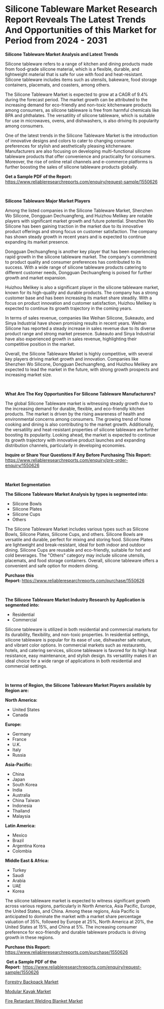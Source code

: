 <p><h1>Silicone Tableware Market Research Report Reveals The Latest Trends And Opportunities of this Market for Period from 2024 - 2031</h1></p><p><strong>Silicone Tableware Market Analysis and Latest Trends</strong></p>
<p><p>Silicone tableware refers to a range of kitchen and dining products made from food-grade silicone material, which is a flexible, durable, and lightweight material that is safe for use with food and heat-resistant. Silicone tableware includes items such as utensils, bakeware, food storage containers, placemats, and coasters, among others.</p><p>The Silicone Tableware Market is expected to grow at a CAGR of 9.4% during the forecast period. The market growth can be attributed to the increasing demand for eco-friendly and non-toxic kitchenware products among consumers, as silicone tableware is free from harmful chemicals like BPA and phthalates. The versatility of silicone tableware, which is suitable for use in microwaves, ovens, and dishwashers, is also driving its popularity among consumers.</p><p>One of the latest trends in the Silicone Tableware Market is the introduction of innovative designs and colors to cater to changing consumer preferences for stylish and aesthetically pleasing kitchenware. Manufacturers are also focusing on developing multi-functional silicone tableware products that offer convenience and practicality for consumers. Moreover, the rise of online retail channels and e-commerce platforms is further boosting the sales of silicone tableware products globally.</p></p>
<p><strong>Get a Sample PDF of the Report:&nbsp;</strong> <a href="https://www.reliableresearchreports.com/enquiry/request-sample/1550626">https://www.reliableresearchreports.com/enquiry/request-sample/1550626</a></p>
<p>&nbsp;</p>
<p><strong>Silicone Tableware Major Market Players</strong></p>
<p><p>Among the listed companies in the Silicone Tableware Market, Shenzhen Wo Silicone, Dongguan Dechuangfeng, and Huizhou Melikey are notable players with significant market growth and future potential. Shenzhen Wo Silicone has been gaining traction in the market due to its innovative product offerings and strong focus on customer satisfaction. The company has shown steady growth in recent years and is expected to continue expanding its market presence.</p><p>Dongguan Dechuangfeng is another key player that has been experiencing rapid growth in the silicone tableware market. The company's commitment to product quality and consumer preferences has contributed to its success. With a wide range of silicone tableware products catering to different customer needs, Dongguan Dechuangfeng is poised for further growth and market expansion.</p><p>Huizhou Melikey is also a significant player in the silicone tableware market, known for its high-quality and durable products. The company has a strong customer base and has been increasing its market share steadily. With a focus on product innovation and customer satisfaction, Huizhou Melikey is expected to continue its growth trajectory in the coming years.</p><p>In terms of sales revenue, companies like Weihan Silicone, Sukeauto, and Sinya Industrial have shown promising results in recent years. Weihan Silicone has reported a steady increase in sales revenue due to its diverse product range and strong market presence. Sukeauto and Sinya Industrial have also experienced growth in sales revenue, highlighting their competitive position in the market.</p><p>Overall, the Silicone Tableware Market is highly competitive, with several key players driving market growth and innovation. Companies like Shenzhen Wo Silicone, Dongguan Dechuangfeng, and Huizhou Melikey are expected to lead the market in the future, with strong growth prospects and increasing market size.</p></p>
<p>&nbsp;</p>
<p><strong>What Are The Key Opportunities For Silicone Tableware Manufacturers?</strong></p>
<p><p>The global Silicone Tableware market is witnessing steady growth due to the increasing demand for durable, flexible, and eco-friendly kitchen products. The market is driven by the rising awareness of health and environmental concerns among consumers. The growing trend of home cooking and dining is also contributing to the market growth. Additionally, the versatility and heat-resistant properties of silicone tableware are further boosting its popularity. Looking ahead, the market is expected to continue its growth trajectory with innovative product launches and expanding distribution channels, particularly in developing economies.</p></p>
<p><strong>Inquire or Share Your Questions If Any Before Purchasing This Report:</strong> <a href="https://www.reliableresearchreports.com/enquiry/pre-order-enquiry/1550626">https://www.reliableresearchreports.com/enquiry/pre-order-enquiry/1550626</a></p>
<p>&nbsp;</p>
<p><strong>Market Segmentation</strong></p>
<p><strong>The Silicone Tableware Market Analysis by types is segmented into:</strong></p>
<p><ul><li>Silicone Bowls</li><li>Silicone Plates</li><li>Silicone Cups</li><li>Others</li></ul></p>
<p><p>The Silicone Tableware Market includes various types such as Silicone Bowls, Silicone Plates, Silicone Cups, and others. Silicone Bowls are versatile and durable, perfect for mixing and storing food. Silicone Plates are lightweight and break-resistant, ideal for both indoor and outdoor dining. Silicone Cups are reusable and eco-friendly, suitable for hot and cold beverages. The "Others" category may include silicone utensils, placemats, and food storage containers. Overall, silicone tableware offers a convenient and safe option for modern dining.</p></p>
<p><strong>Purchase this Report:&nbsp;</strong><a href="https://www.reliableresearchreports.com/purchase/1550626">https://www.reliableresearchreports.com/purchase/1550626</a></p>
<p>&nbsp;</p>
<p><strong>The Silicone Tableware Market Industry Research by Application is segmented into:</strong></p>
<p><ul><li>Residential</li><li>Commercial</li></ul></p>
<p><p>Silicone tableware is utilized in both residential and commercial markets for its durability, flexibility, and non-toxic properties. In residential settings, silicone tableware is popular for its ease of use, dishwasher safe nature, and vibrant color options. In commercial markets such as restaurants, hotels, and catering services, silicone tableware is favored for its high heat resistance, easy maintenance, and stylish design. Its versatility makes it an ideal choice for a wide range of applications in both residential and commercial settings.</p></p>
<p>&nbsp;</p>
<p><strong>In terms of Region, the Silicone Tableware Market Players available by Region are:</strong></p>
<p>
    <p> <strong> North America: </strong>
        <ul>
            <li>United States</li>
            <li>Canada</li>
        </ul>
        </p> 
    <p> <strong> Europe: </strong>
        <ul>
            <li>Germany</li>
            <li>France</li>
            <li>U.K.</li>
            <li>Italy</li>
            <li>Russia</li>
        </ul>
        </p> 
    <p> <strong> Asia-Pacific: </strong>
        <ul>
            <li>China</li>
            <li>Japan</li>
            <li>South Korea</li>
            <li>India</li>
            <li>Australia</li>
            <li>China Taiwan</li>
            <li>Indonesia</li>
            <li>Thailand</li>
            <li>Malaysia</li>
        </ul>
        </p> 
    <p> <strong> Latin America: </strong>
        <ul>
            <li>Mexico</li>
            <li>Brazil</li>
            <li>Argentina Korea</li>
            <li>Colombia</li>
        </ul>
        </p> 
    <p> <strong> Middle East & Africa: </strong>
        <ul>
            <li>Turkey</li>
            <li>Saudi</li>
            <li>Arabia</li>
            <li>UAE</li>
            <li>Korea</li>
        </ul>
    </p>
    </p>
<p><p>The silicone tableware market is expected to witness significant growth across various regions, particularly in North America, Asia Pacific, Europe, the United States, and China. Among these regions, Asia Pacific is anticipated to dominate the market with a market share percentage valuation of 35%, followed by Europe at 25%, North America at 20%, the United States at 15%, and China at 5%. The increasing consumer preference for eco-friendly and durable tableware products is driving growth in these regions.</p></p>
<p><strong>Purchase this Report: </strong><a href="https://www.reliableresearchreports.com/purchase/1550626">https://www.reliableresearchreports.com/purchase/1550626</a></p>
<p>&nbsp;<strong>Get a Sample PDF of the Report:&nbsp;&nbsp;</strong><a href="https://www.reliableresearchreports.com/enquiry/request-sample/1550626">https://www.reliableresearchreports.com/enquiry/request-sample/1550626</a></p>
<p><strong></strong></p>
<p><p><a href="https://github.com/brentleyjimmiealvaradoz4l1rea/Market-Research-Report-List-1/blob/main/forestry-backpack-market.md">Forestry Backpack Market</a></p><p><a href="https://github.com/Angelnienowdseej3e45z3p8c/Market-Research-Report-List-1/blob/main/modular-kayak-market.md">Modular Kayak Market</a></p><p><a href="https://github.com/eeaveuhhh/Market-Research-Report-List-1/blob/main/fire-retardant-welding-blanket-market.md">Fire Retardant Welding Blanket Market</a></p></p>
